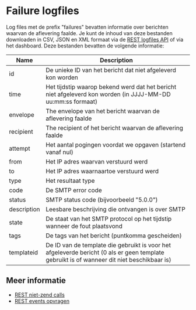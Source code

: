 # Failure logfiles

Log files met de prefix "failures" bevatten informatie over berichten waarvan
de aflevering faalde. Je kunt de inhoud van deze bestanden downloaden in
CSV, JSON en XML formaat via de [REST logfiles API](rest-logfiles) of via
het dashboard. Deze bestanden bevatten de volgende informatie:

| Name        | Description                                                                                                                                |
| ----------- | ------------------------------------------------------------------------------------------------------------------------------------------ |
| id          | De unieke ID van het bericht dat niet afgeleverd kon worden                                                                                |
| time        | Het tijdstip waarop bekend werd dat het bericht niet afgeleverd kon worden (in JJJJ-MM-DD uu:mm:ss formaat)                                |
| envelope    | The envelope van het bericht waarvan de aflevering faalde                                                                                  |
| recipient   | The recipient of het bericht waarvan de aflevering faalde                                                                                  |
| attempt     | Het aantal pogingen voordat we opgaven (startend vanaf nul)                                                                                |
| from        | Het IP adres waarvan verstuurd werd                                                                                                        |
| to          | Het IP adres waarnaartoe verstuurd werd                                                                                                    |
| type        | Het resultaat type                                                                                                                         |
| code        | De SMTP error code                                                                                                                         |
| status      | SMTP status code (bijvoorbeeld "5.0.0")                                                                                                    |
| description | Leesbare beschrijving die ontvangen is over SMTP                                                                                           |
| state       | De staat van het SMTP protocol op het tijdstip wanneer de fout plaatsvond                                                                  |
| tags        | De tags van het bericht (puntkomma gescheiden)                                                                                             |
| templateid  | De ID van de template die gebruikt is voor het afgeleverde bericht (0 als er geen template gebruikt is of wanneer dit niet beschikbaar is) |

## Meer informatie

* [REST niet-zend calls](./rest-other-calls)
* [REST events opvragen](./rest-events)
